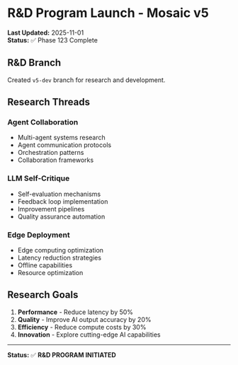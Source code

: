# R&D Program Launch - Mosaic v5

**Last Updated:** 2025-11-01  
**Status:** ✅ Phase 123 Complete

## R&D Branch

Created `v5-dev` branch for research and development.

## Research Threads

### Agent Collaboration

- Multi-agent systems research
- Agent communication protocols
- Orchestration patterns
- Collaboration frameworks

### LLM Self-Critique

- Self-evaluation mechanisms
- Feedback loop implementation
- Improvement pipelines
- Quality assurance automation

### Edge Deployment

- Edge computing optimization
- Latency reduction strategies
- Offline capabilities
- Resource optimization

## Research Goals

1. **Performance** - Reduce latency by 50%
2. **Quality** - Improve AI output accuracy by 20%
3. **Efficiency** - Reduce compute costs by 30%
4. **Innovation** - Explore cutting-edge AI capabilities

---

**Status:** ✅ **R&D PROGRAM INITIATED**
